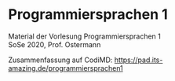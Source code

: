 # Programmiersprachen 1
Material der Vorlesung Programmiersprachen 1  
SoSe 2020, Prof. Ostermann

Zusammenfassung auf CodiMD: https://pad.its-amazing.de/programmiersprachen1
